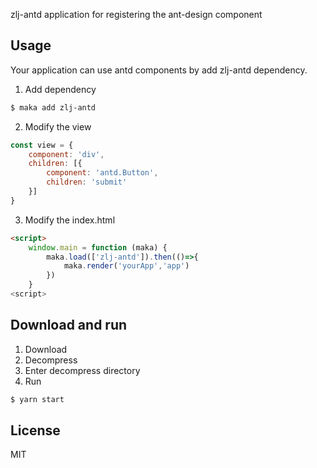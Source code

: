 
zlj-antd application for registering the ant-design component

## Usage
Your application can use antd components by add zlj-antd dependency.

1. Add dependency
```bash
$ maka add zlj-antd
```

2. Modify the view
```javascript
const view = {
    component: 'div',
    children: [{
        component: 'antd.Button',
        children: 'submit'
    }]
}
```

3. Modify the index.html
```html
<script>
    window.main = function (maka) {
        maka.load(['zlj-antd']).then(()=>{
            maka.render('yourApp','app')
        })
    }
<script>
```

## Download and run

1. Download
2. Decompress
3. Enter decompress directory
4. Run
```bash
$ yarn start
```

## License

MIT

